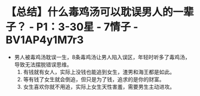 # 【总结】什么毒鸡汤可以耽误男人的一辈子？ - P1：3-30星 - 7情子 - BV1AP4y1M7r3

-   男人被毒鸡汤耽误一生，8条毒鸡汤让男人陷入误区，年轻时听多了毒鸡汤，导致无法摆脱错误思维。
    1.  有钱就有女人，实际上没钱也能追到女生，渣男和海王都是如此。
    2.  等有钱了女生就会倒追，但只是为了钱，追求的是你的财富。
    3.  女生喜欢你就不用追，实际上女生天性害羞，需要男生主动进攻。